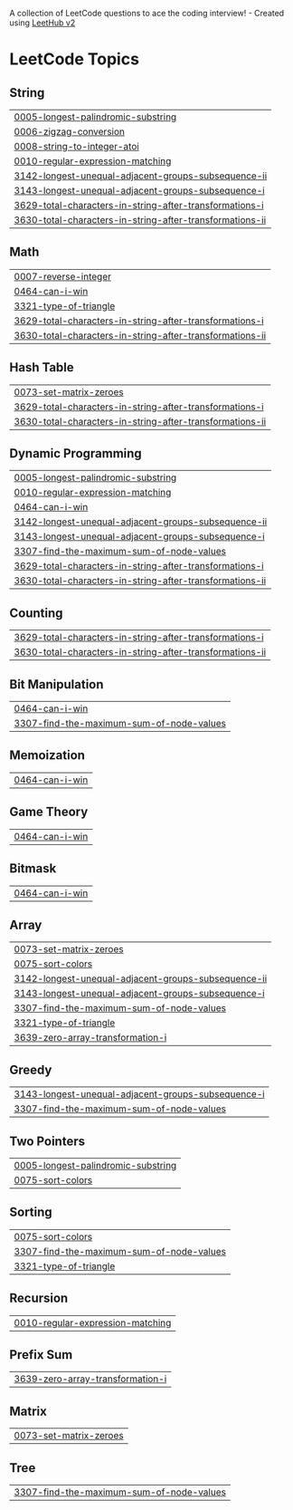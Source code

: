 A collection of LeetCode questions to ace the coding interview! - Created using [LeetHub v2](https://github.com/arunbhardwaj/LeetHub-2.0)
<!---LeetCode Topics Start-->
# LeetCode Topics
## String
|  |
| ------- |
| [0005-longest-palindromic-substring](https://github.com/Naveen24245/leetcode/tree/master/0005-longest-palindromic-substring) |
| [0006-zigzag-conversion](https://github.com/Naveen24245/leetcode/tree/master/0006-zigzag-conversion) |
| [0008-string-to-integer-atoi](https://github.com/Naveen24245/leetcode/tree/master/0008-string-to-integer-atoi) |
| [0010-regular-expression-matching](https://github.com/Naveen24245/leetcode/tree/master/0010-regular-expression-matching) |
| [3142-longest-unequal-adjacent-groups-subsequence-ii](https://github.com/Naveen24245/leetcode/tree/master/3142-longest-unequal-adjacent-groups-subsequence-ii) |
| [3143-longest-unequal-adjacent-groups-subsequence-i](https://github.com/Naveen24245/leetcode/tree/master/3143-longest-unequal-adjacent-groups-subsequence-i) |
| [3629-total-characters-in-string-after-transformations-i](https://github.com/Naveen24245/leetcode/tree/master/3629-total-characters-in-string-after-transformations-i) |
| [3630-total-characters-in-string-after-transformations-ii](https://github.com/Naveen24245/leetcode/tree/master/3630-total-characters-in-string-after-transformations-ii) |
## Math
|  |
| ------- |
| [0007-reverse-integer](https://github.com/Naveen24245/leetcode/tree/master/0007-reverse-integer) |
| [0464-can-i-win](https://github.com/Naveen24245/leetcode/tree/master/0464-can-i-win) |
| [3321-type-of-triangle](https://github.com/Naveen24245/leetcode/tree/master/3321-type-of-triangle) |
| [3629-total-characters-in-string-after-transformations-i](https://github.com/Naveen24245/leetcode/tree/master/3629-total-characters-in-string-after-transformations-i) |
| [3630-total-characters-in-string-after-transformations-ii](https://github.com/Naveen24245/leetcode/tree/master/3630-total-characters-in-string-after-transformations-ii) |
## Hash Table
|  |
| ------- |
| [0073-set-matrix-zeroes](https://github.com/Naveen24245/leetcode/tree/master/0073-set-matrix-zeroes) |
| [3629-total-characters-in-string-after-transformations-i](https://github.com/Naveen24245/leetcode/tree/master/3629-total-characters-in-string-after-transformations-i) |
| [3630-total-characters-in-string-after-transformations-ii](https://github.com/Naveen24245/leetcode/tree/master/3630-total-characters-in-string-after-transformations-ii) |
## Dynamic Programming
|  |
| ------- |
| [0005-longest-palindromic-substring](https://github.com/Naveen24245/leetcode/tree/master/0005-longest-palindromic-substring) |
| [0010-regular-expression-matching](https://github.com/Naveen24245/leetcode/tree/master/0010-regular-expression-matching) |
| [0464-can-i-win](https://github.com/Naveen24245/leetcode/tree/master/0464-can-i-win) |
| [3142-longest-unequal-adjacent-groups-subsequence-ii](https://github.com/Naveen24245/leetcode/tree/master/3142-longest-unequal-adjacent-groups-subsequence-ii) |
| [3143-longest-unequal-adjacent-groups-subsequence-i](https://github.com/Naveen24245/leetcode/tree/master/3143-longest-unequal-adjacent-groups-subsequence-i) |
| [3307-find-the-maximum-sum-of-node-values](https://github.com/Naveen24245/leetcode/tree/master/3307-find-the-maximum-sum-of-node-values) |
| [3629-total-characters-in-string-after-transformations-i](https://github.com/Naveen24245/leetcode/tree/master/3629-total-characters-in-string-after-transformations-i) |
| [3630-total-characters-in-string-after-transformations-ii](https://github.com/Naveen24245/leetcode/tree/master/3630-total-characters-in-string-after-transformations-ii) |
## Counting
|  |
| ------- |
| [3629-total-characters-in-string-after-transformations-i](https://github.com/Naveen24245/leetcode/tree/master/3629-total-characters-in-string-after-transformations-i) |
| [3630-total-characters-in-string-after-transformations-ii](https://github.com/Naveen24245/leetcode/tree/master/3630-total-characters-in-string-after-transformations-ii) |
## Bit Manipulation
|  |
| ------- |
| [0464-can-i-win](https://github.com/Naveen24245/leetcode/tree/master/0464-can-i-win) |
| [3307-find-the-maximum-sum-of-node-values](https://github.com/Naveen24245/leetcode/tree/master/3307-find-the-maximum-sum-of-node-values) |
## Memoization
|  |
| ------- |
| [0464-can-i-win](https://github.com/Naveen24245/leetcode/tree/master/0464-can-i-win) |
## Game Theory
|  |
| ------- |
| [0464-can-i-win](https://github.com/Naveen24245/leetcode/tree/master/0464-can-i-win) |
## Bitmask
|  |
| ------- |
| [0464-can-i-win](https://github.com/Naveen24245/leetcode/tree/master/0464-can-i-win) |
## Array
|  |
| ------- |
| [0073-set-matrix-zeroes](https://github.com/Naveen24245/leetcode/tree/master/0073-set-matrix-zeroes) |
| [0075-sort-colors](https://github.com/Naveen24245/leetcode/tree/master/0075-sort-colors) |
| [3142-longest-unequal-adjacent-groups-subsequence-ii](https://github.com/Naveen24245/leetcode/tree/master/3142-longest-unequal-adjacent-groups-subsequence-ii) |
| [3143-longest-unequal-adjacent-groups-subsequence-i](https://github.com/Naveen24245/leetcode/tree/master/3143-longest-unequal-adjacent-groups-subsequence-i) |
| [3307-find-the-maximum-sum-of-node-values](https://github.com/Naveen24245/leetcode/tree/master/3307-find-the-maximum-sum-of-node-values) |
| [3321-type-of-triangle](https://github.com/Naveen24245/leetcode/tree/master/3321-type-of-triangle) |
| [3639-zero-array-transformation-i](https://github.com/Naveen24245/leetcode/tree/master/3639-zero-array-transformation-i) |
## Greedy
|  |
| ------- |
| [3143-longest-unequal-adjacent-groups-subsequence-i](https://github.com/Naveen24245/leetcode/tree/master/3143-longest-unequal-adjacent-groups-subsequence-i) |
| [3307-find-the-maximum-sum-of-node-values](https://github.com/Naveen24245/leetcode/tree/master/3307-find-the-maximum-sum-of-node-values) |
## Two Pointers
|  |
| ------- |
| [0005-longest-palindromic-substring](https://github.com/Naveen24245/leetcode/tree/master/0005-longest-palindromic-substring) |
| [0075-sort-colors](https://github.com/Naveen24245/leetcode/tree/master/0075-sort-colors) |
## Sorting
|  |
| ------- |
| [0075-sort-colors](https://github.com/Naveen24245/leetcode/tree/master/0075-sort-colors) |
| [3307-find-the-maximum-sum-of-node-values](https://github.com/Naveen24245/leetcode/tree/master/3307-find-the-maximum-sum-of-node-values) |
| [3321-type-of-triangle](https://github.com/Naveen24245/leetcode/tree/master/3321-type-of-triangle) |
## Recursion
|  |
| ------- |
| [0010-regular-expression-matching](https://github.com/Naveen24245/leetcode/tree/master/0010-regular-expression-matching) |
## Prefix Sum
|  |
| ------- |
| [3639-zero-array-transformation-i](https://github.com/Naveen24245/leetcode/tree/master/3639-zero-array-transformation-i) |
## Matrix
|  |
| ------- |
| [0073-set-matrix-zeroes](https://github.com/Naveen24245/leetcode/tree/master/0073-set-matrix-zeroes) |
## Tree
|  |
| ------- |
| [3307-find-the-maximum-sum-of-node-values](https://github.com/Naveen24245/leetcode/tree/master/3307-find-the-maximum-sum-of-node-values) |
<!---LeetCode Topics End-->